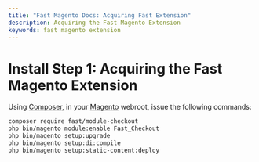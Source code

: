 ```yaml
---
title: "Fast Magento Docs: Acquiring Fast Extension"
description: Acquiring the Fast Magento Extension
keywords: fast magento extension
---
```


# Install Step 1: Acquiring the Fast Magento Extension

Using [Composer](https://getcomposer.org/), in your [Magento](https://github.com/fast-af/magento2) webroot, issue the following commands:

```bash
composer require fast/module-checkout
php bin/magento module:enable Fast_Checkout
php bin/magento setup:upgrade
php bin/magento setup:di:compile
php bin/magento setup:static-content:deploy
```
